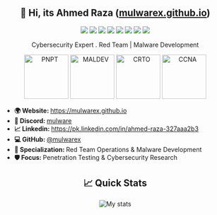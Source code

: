 <h2 align="center"> 👋 Hi, its <b>Ahmed Raza</b> (<a href="//mulwarex.github.io">mulwarex.github.io</a>) </h2> 
<p align="center">
  <img src="https://img.shields.io/badge/c++%20-%2300599C.svg?&style=for-the-badge&logo=c%2B%2B&logoColor=white"/>
  <img src="https://img.shields.io/badge/c%20-%2300599C.svg?&style=for-the-badge&logo=c&logoColor=white"/>
  <img src="https://img.shields.io/badge/python%20-%2314354C.svg?&style=for-the-badge&logo=python&logoColor=white"/>
  <img src="https://img.shields.io/badge/c%23%20-%23239120.svg?&style=for-the-badge&logo=c-sharp&logoColor=white"/>
  <img src="https://img.shields.io/badge/css3%20-%231572B6.svg?&style=for-the-badge&logo=css3&logoColor=white"/>
  <img src="https://img.shields.io/badge/html5%20-%23E34F26.svg?&style=for-the-badge&logo=html5&logoColor=white"/>
  <img src="https://img.shields.io/badge/flask%20-%23000.svg?&style=for-the-badge&logo=flask&logoColor=white"/>
  <img src="https://img.shields.io/badge/Mulwarex%20-%231DA1F2.svg?&style=for-the-badge&logo=Twitter&logoColor=white"/>
</p>
<p align="center"> 
  Cybersecurity Expert . Red Team | Malware Development 
</p>
<p align="center">
  <img src="https://certifications.tcm-sec.com/wp-content/uploads/2024/08/PNPT.webp" width="100" height="100" alt="PNPT" />
  <img src="https://avatars.githubusercontent.com/u/121844819?s=200&v=4" width="100" height="100" alt="MALDEV" />
  <img src="https://www.bencteux.fr/img/crto.webp" width="100" height="100" alt="CRTO" />
  <img src="https://www.cisco.com/content/dam/cisco-cdc/site/images/photography/learn/544/ccna-logo-544x306.png" width="100" height="100" alt="CCNA" />
  
</p>
<ul>
  <li><b>🌍 Website: </b> <a href="https://mulwarex.github.io" target="_blank">https://mulwarex.github.io</a></li>
  <li><b>🚀 Discord: </b> <a href="https://discord.com/users/1046142763835588700" target="_blank">mulware</a></li>
  <li><b>📈 Linkedin: </b> <a href="https://pk.linkedin.com/in/ahmed-raza-327aaa2b3" target="_blank">https://pk.linkedin.com/in/ahmed-raza-327aaa2b3</a></li>
  <li><b>💻 GitHub: </b> <a href="https://github.com/mulwarex" target="_blank">@mulwarex</a></li>
  <li><b>🎯 Specialization: </b> Red Team Operations & Malware Development</li>
  <li><b>🛡️ Focus: </b> Penetration Testing & Cybersecurity Research</li>
</ul>

<h2 align="center"> 📈 Quick Stats </h2> 
<p align="center">
<img src="https://github-readme-stats.vercel.app/api?username=mulwarex&show_icons=true&theme=merko&count_private=true&include_all_commits=true" alt="My stats">
</p>
